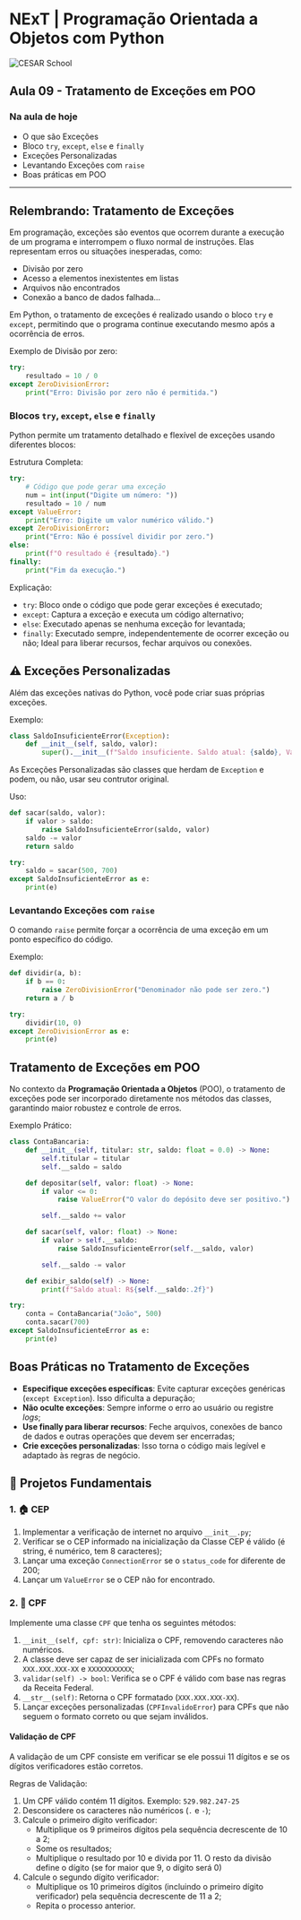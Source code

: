 # NExT | **Programação Orientada a Objetos** com Python

![CESAR School](/cesar_school.png)

## Aula 09 - Tratamento de Exceções em POO

### Na aula de hoje

- O que são Exceções
- Bloco `try`, `except`, `else` e `finally`
- Exceções Personalizadas
- Levantando Exceções com `raise`
- Boas práticas em POO

------------------

## Relembrando: Tratamento de Exceções

Em programação, exceções são eventos que ocorrem durante a execução de um programa e interrompem o fluxo normal de instruções. Elas representam erros ou situações inesperadas, como:

- Divisão por zero
- Acesso a elementos inexistentes em listas
- Arquivos não encontrados
- Conexão a banco de dados falhada...

Em Python, o tratamento de exceções é realizado usando o bloco `try` e `except`, permitindo que o programa continue executando mesmo após a ocorrência de erros.

Exemplo de Divisão por zero:

```python
try:
    resultado = 10 / 0
except ZeroDivisionError:
    print("Erro: Divisão por zero não é permitida.")
```

### Blocos `try`, `except`, `else` e `finally`

Python permite um tratamento detalhado e flexível de exceções usando diferentes blocos:

Estrutura Completa:

```python
try:
    # Código que pode gerar uma exceção
    num = int(input("Digite um número: "))
    resultado = 10 / num
except ValueError:
    print("Erro: Digite um valor numérico válido.")
except ZeroDivisionError:
    print("Erro: Não é possível dividir por zero.")
else:
    print(f"O resultado é {resultado}.")
finally:
    print("Fim da execução.")
```

Explicação:

- `try`: Bloco onde o código que pode gerar exceções é executado;
- `except`: Captura a exceção e executa um código alternativo;
- `else`: Executado apenas se nenhuma exceção for levantada;
- `finally`: Executado sempre, independentemente de ocorrer exceção ou não; Ideal para liberar recursos, fechar arquivos ou conexões.

## ⚠️ Exceções Personalizadas

Além das exceções nativas do Python, você pode criar suas próprias exceções.

Exemplo:

```python
class SaldoInsuficienteError(Exception):
    def __init__(self, saldo, valor):
        super().__init__(f"Saldo insuficiente. Saldo atual: {saldo}, Valor solicitado: {valor}")
```

As Exceções Personalizadas são classes que herdam de `Exception` e podem, ou não, usar seu contrutor original.

Uso:

```python
def sacar(saldo, valor):
    if valor > saldo:
        raise SaldoInsuficienteError(saldo, valor)
    saldo -= valor
    return saldo

try:
    saldo = sacar(500, 700)
except SaldoInsuficienteError as e:
    print(e)
```

### Levantando Exceções com `raise`

O comando `raise` permite forçar a ocorrência de uma exceção em um ponto específico do código.

Exemplo:

```python
def dividir(a, b):
    if b == 0:
        raise ZeroDivisionError("Denominador não pode ser zero.")
    return a / b

try:
    dividir(10, 0)
except ZeroDivisionError as e:
    print(e)
```

## Tratamento de Exceções em POO

No contexto da **Programação Orientada a Objetos** (POO), o tratamento de exceções pode ser incorporado diretamente nos métodos das classes, garantindo maior robustez e controle de erros.

Exemplo Prático:

```python
class ContaBancaria:
    def __init__(self, titular: str, saldo: float = 0.0) -> None:
        self.titular = titular
        self.__saldo = saldo

    def depositar(self, valor: float) -> None:
        if valor <= 0:
            raise ValueError("O valor do depósito deve ser positivo.")

        self.__saldo += valor

    def sacar(self, valor: float) -> None:
        if valor > self.__saldo:
            raise SaldoInsuficienteError(self.__saldo, valor)

        self.__saldo -= valor

    def exibir_saldo(self) -> None:
        print(f"Saldo atual: R${self.__saldo:.2f}")

try:
    conta = ContaBancaria("João", 500)
    conta.sacar(700)
except SaldoInsuficienteError as e:
    print(e)
```

## Boas Práticas no Tratamento de Exceções

- **Especifique exceções específicas**: Evite capturar exceções genéricas (`except Exception`). Isso dificulta a depuração;
- **Não oculte exceções**: Sempre informe o erro ao usuário ou registre _logs_;
- **Use finally para liberar recursos**: Feche arquivos, conexões de banco de dados e outras operações que devem ser encerradas;
- **Crie exceções personalizadas**: Isso torna o código mais legível e adaptado às regras de negócio.

## 🧱 Projetos Fundamentais

### 1. 🏠 CEP

1. Implementar a verificação de internet no arquivo `__init__.py`;
2. Verificar se o CEP informado na inicialização da Classe CEP é válido (é string, é numérico, tem 8 caracteres);
3. Lançar uma exceção `ConnectionError` se o `status_code` for diferente de 200;
4. Lançar um `ValueError` se o CEP não for encontrado.

### 2. 🪪 CPF

Implemente uma classe `CPF` que tenha os seguintes métodos:

1. `__init__(self, cpf: str)`: Inicializa o CPF, removendo caracteres não numéricos.
2. A classe deve ser capaz de ser inicializada com CPFs no formato `XXX.XXX.XXX-XX` e `XXXXXXXXXXX`;
3. `validar(self) -> bool`: Verifica se o CPF é válido com base nas regras da Receita Federal.
4. `__str__(self)`: Retorna o CPF formatado (`XXX.XXX.XXX-XX`).
5. Lançar exceções personalizadas (`CPFInvalidoError`) para CPFs que não seguem o formato correto ou que sejam inválidos.

#### Validação de CPF

A validação de um CPF consiste em verificar se ele possui 11 dígitos e se os dígitos verificadores estão corretos.

Regras de Validação:

1. Um CPF válido contém 11 dígitos. Exemplo: `529.982.247-25`
2. Desconsidere os caracteres não numéricos (`.` e `-`);
3. Calcule o primeiro dígito verificador:
    - Multiplique os 9 primeiros dígitos pela sequência decrescente de 10 a 2;
    - Some os resultados;
    - Multiplique o resultado por 10 e divida por 11. O resto da divisão define o dígito (se for maior que 9, o dígito será 0)
4. Calcule o segundo dígito verificador:
    - Multiplique os 10 primeiros dígitos (incluindo o primeiro dígito verificador) pela sequência decrescente de 11 a 2;
    - Repita o processo anterior.
